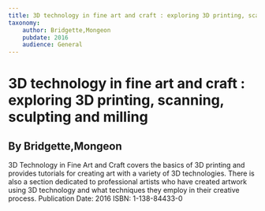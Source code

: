 ```yaml
---
title: 3D technology in fine art and craft : exploring 3D printing, scanning, sculpting and milling
taxonomy:
	author: Bridgette,Mongeon
	pubdate: 2016
	audience: General
---
```

# 3D technology in fine art and craft : exploring 3D printing, scanning, sculpting and milling
## By Bridgette,Mongeon

3D Technology in Fine Art and Craft covers the basics of 3D printing and provides tutorials for creating art with a variety of 3D technologies.  There is also a section dedicated to professional artists who have created artwork using 3D technology and what techniques they employ in their creative process.
Publication Date: 2016
ISBN: 1-138-84433-0